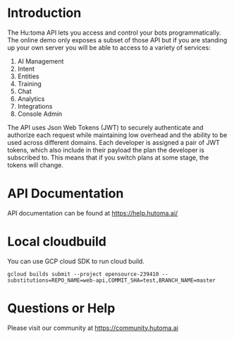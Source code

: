 # Introduction 
The Hu:toma API lets you access and control your bots programmatically. The online demo only exposes a subset of those API but if you are standing up your own server you will be able to access to a variety of services:

1. AI Management 
2. Intent
3. Entities
4. Training
5. Chat
6. Analytics
7. Integrations
8. Console Admin

The API uses Json Web Tokens (JWT) to securely authenticate and authorize each request while maintaining low overhead and the ability to be used across different domains. Each developer is assigned a pair of JWT tokens, which also include in their payload the plan the developer is subscribed to. This means that if you switch plans at some stage, the tokens will change.

# API Documentation
API documentation can be found at https://help.hutoma.ai/

# Local cloudbuild
You can use GCP cloud SDK to run cloud build.

```
gcloud builds submit --project opensource-239410 --substitutions=REPO_NAME=web-api,COMMIT_SHA=test,BRANCH_NAME=master
```

# Questions or Help
Please visit our community at https://community.hutoma.ai
